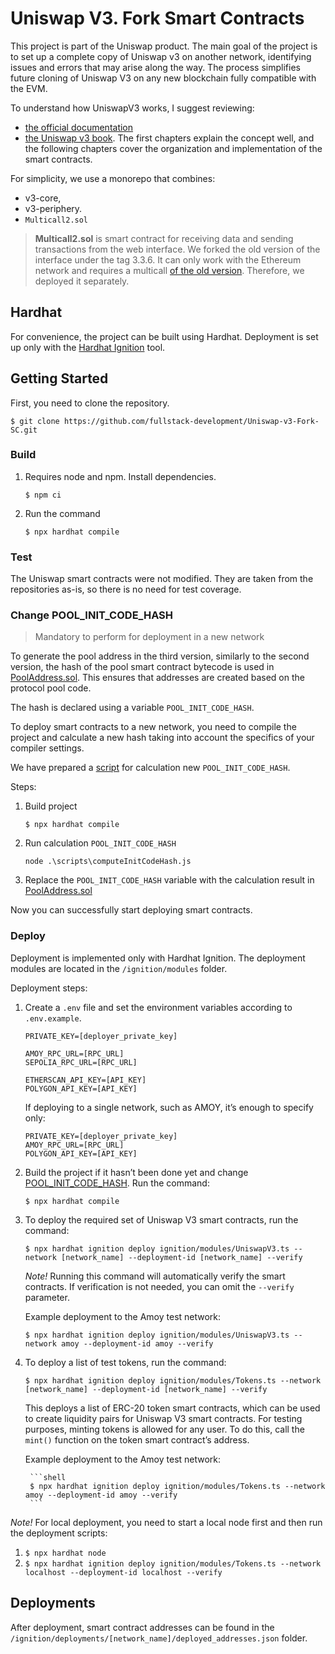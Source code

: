 # Uniswap V3. Fork Smart Contracts

This project is part of the Uniswap product. The main goal of the project is to set up a complete copy of Uniswap v3 on another network, identifying issues and errors that may arise along the way. The process simplifies future cloning of Uniswap V3 on any new blockchain fully compatible with the EVM.

To understand how UniswapV3 works, I suggest reviewing:
- [the official documentation](https://docs.uniswap.org/contracts/v3/overview)
- [the Uniswap v3 book](https://uniswapv3book.com/). The first chapters explain the concept well, and the following chapters cover the organization and implementation of the smart contracts.

For simplicity, we use a monorepo that combines:
- v3-core,
- v3-periphery.
- `Multicall2.sol`

> **Multicall2.sol** is smart contract for receiving data and sending transactions from the web interface. We forked the old version of the interface under the tag 3.3.6. It can only work with the Ethereum network and requires a multicall [of the old version](https://etherscan.io/address/0x5BA1e12693Dc8F9c48aAD8770482f4739bEeD696#code). Therefore, we deployed it separately.

## Hardhat

For convenience, the project can be built using Hardhat. Deployment is set up only with the [Hardhat Ignition](https://hardhat.org/ignition/docs/getting-started#overview) tool.

## Getting Started

First, you need to clone the repository.

```shell
$ git clone https://github.com/fullstack-development/Uniswap-v3-Fork-SC.git
```

### Build

1. Requires node and npm. Install dependencies.
    ```shell
    $ npm ci
    ```
2. Run the command
    ```shell
    $ npx hardhat compile
    ```

### Test

The Uniswap smart contracts were not modified. They are taken from the repositories as-is, so there is no need for test coverage.

### Change POOL_INIT_CODE_HASH

> Mandatory to perform for deployment in a new network

To generate the pool address in the third version, similarly to the second version, the hash of the pool smart contract bytecode is used in [PoolAddress.sol](./src/v3-periphery/libraries/PoolAddress.sol). This ensures that addresses are created based on the protocol pool code.

The hash is declared using a variable `POOL_INIT_CODE_HASH`.

To deploy smart contracts to a new network, you need to compile the project and calculate a new hash taking into account the specifics of your compiler settings.

We have prepared a [script](./scripts/computeInitCodeHash.js) for calculation new `POOL_INIT_CODE_HASH`.

Steps:

1. Build project
    ```shell
    $ npx hardhat compile
    ```
2. Run calculation `POOL_INIT_CODE_HASH`
    ```shell
    node .\scripts\computeInitCodeHash.js
    ```
3. Replace the `POOL_INIT_CODE_HASH` variable with the calculation result in [PoolAddress.sol](./src/v3-periphery/libraries/PoolAddress.sol)

Now you can successfully start deploying smart contracts.

### Deploy

Deployment is implemented only with Hardhat Ignition. The deployment modules are located in the `/ignition/modules` folder.

Deployment steps:

1. Create a `.env` file and set the environment variables according to `.env.example`.

    ```shell
    PRIVATE_KEY=[deployer_private_key]

    AMOY_RPC_URL=[RPC_URL]
    SEPOLIA_RPC_URL=[RPC_URL]

    ETHERSCAN_API_KEY=[API_KEY]
    POLYGON_API_KEY=[API_KEY]
    ```

    If deploying to a single network, such as AMOY, it’s enough to specify only:

    ```shell
    PRIVATE_KEY=[deployer_private_key]
    AMOY_RPC_URL=[RPC_URL]
    POLYGON_API_KEY=[API_KEY]
    ```

2. Build the project if it hasn’t been done yet and change [POOL_INIT_CODE_HASH](./src/v3-periphery/libraries/PoolAddress.sol). Run the command:

    ```shell
    $ npx hardhat compile
    ```

3. To deploy the required set of Uniswap V3 smart contracts, run the command:

    ```shell
    $ npx hardhat ignition deploy ignition/modules/UniswapV3.ts --network [network_name] --deployment-id [network_name] --verify
    ```

    _Note!_ Running this command will automatically verify the smart contracts. If verification is not needed, you can omit the `--verify` parameter.

    Example deployment to the Amoy test network:

    ```shell
    $ npx hardhat ignition deploy ignition/modules/UniswapV3.ts --network amoy --deployment-id amoy --verify
    ```

4. To deploy a list of test tokens, run the command:

    ```shell
    $ npx hardhat ignition deploy ignition/modules/Tokens.ts --network [network_name] --deployment-id [network_name] --verify
    ```

    This deploys a list of ERC-20 token smart contracts, which can be used to create liquidity pairs for Uniswap V3 smart contracts. For testing purposes, minting tokens is allowed for any user. To do this, call the `mint()` function on the token smart contract’s address.

    Example deployment to the Amoy test network:

        ```shell
        $ npx hardhat ignition deploy ignition/modules/Tokens.ts --network amoy --deployment-id amoy --verify
        ```

_Note!_ For local deployment, you need to start a local node first and then run the deployment scripts:

1. `$ npx hardhat node`
2. `$ npx hardhat ignition deploy ignition/modules/Tokens.ts --network localhost --deployment-id localhost --verify`

## Deployments

After deployment, smart contract addresses can be found in the `/ignition/deployments/[network_name]/deployed_addresses.json` folder.
